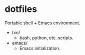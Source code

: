 # dotfiles

Portable shell + Emacs environment.

- bin/
  - bash, python, etc. scripts.
- emacs/
  - Emacs initialization.
  
